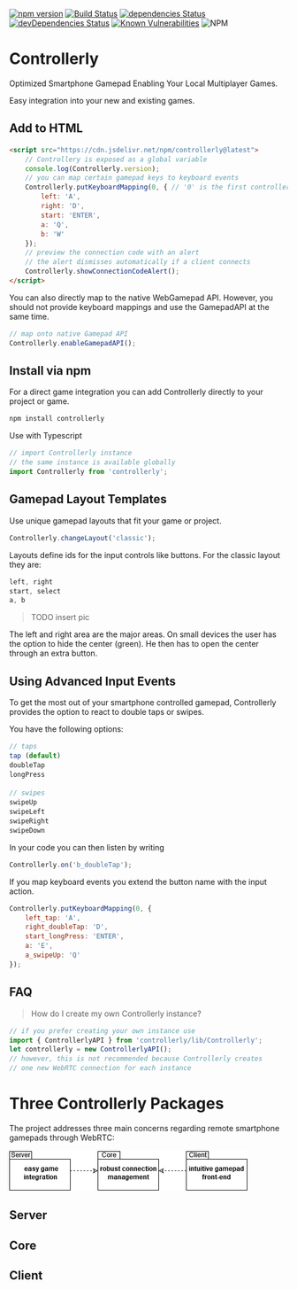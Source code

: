 
[![npm version](https://badge.fury.io/js/controllerly.svg)](https://badge.fury.io/js/controllerly)
[![Build Status](https://travis-ci.org/marcoklein/controllerly.svg?branch=master)](https://travis-ci.org/marcoklein/controllerly)
[![dependencies Status](https://david-dm.org/marcoklein/controllerly/status.svg)](https://david-dm.org/marcoklein/controllerly)
[![devDependencies Status](https://david-dm.org/marcoklein/controllerly/dev-status.svg)](https://david-dm.org/marcoklein/controllerly?type=dev)
[![Known Vulnerabilities](https://snyk.io//test/github/marcoklein/controllerly/badge.svg?targetFile=package.json)](https://snyk.io//test/github/marcoklein/controllerly?targetFile=package.json)
![NPM](https://img.shields.io/npm/l/controllerly)

# Controllerly
Optimized Smartphone Gamepad Enabling Your Local Multiplayer Games.

Easy integration into your new and existing games.

## Add to HTML
```html
<script src="https://cdn.jsdelivr.net/npm/controllerly@latest">
    // Controllery is exposed as a global variable
    console.log(Controllerly.version);
    // you can map certain gamepad keys to keyboard events
    Controllerly.putKeyboardMapping(0, { // '0' is the first controller
        left: 'A',
        right: 'D',
        start: 'ENTER',
        a: 'Q',
        b: 'W'
    });
    // preview the connection code with an alert
    // the alert dismisses automatically if a client connects
    Controllerly.showConnectionCodeAlert();
</script>
```

You can also directly map to the native WebGamepad API. However, you should not provide keyboard mappings and use the GamepadAPI at the same time.
```javascript
// map onto native Gamepad API
Controllerly.enableGamepadAPI();
```

## Install via npm
For a direct game integration you can add Controllerly directly to your project or game.

```javascript
npm install controllerly
```
Use with Typescript
```javascript
// import Controllerly instance
// the same instance is available globally
import Controllerly from 'controllerly';
```

## Gamepad Layout Templates
Use unique gamepad layouts that fit your game or project.

```javascript
Controllerly.changeLayout('classic');
```

Layouts define ids for the input controls like buttons. For the classic layout they are:
```javascript
left, right
start, select
a, b
```

> TODO insert pic

The left and right area are the major areas. On small devices the user has the option to hide the center (green). He then has to open the center through an extra button.

## Using Advanced Input Events
To get the most out of your smartphone controlled gamepad, Controllerly provides the option to react to double taps or swipes.

You have the following options:
```javascript
// taps
tap (default)
doubleTap
longPress

// swipes
swipeUp
swipeLeft
swipeRight
swipeDown
```

In your code you can then listen by writing
```javascript
Controllerly.on('b_doubleTap');
```

If you map keyboard events you extend the button name with the input action.
```javascript
Controllerly.putKeyboardMapping(0, {
    left_tap: 'A',
    right_doubleTap: 'D',
    start_longPress: 'ENTER',
    a: 'E',
    a_swipeUp: 'Q'
});
```


## FAQ

> How do I create my own Controllerly instance?
```javascript
// if you prefer creating your own instance use
import { ControllerlyAPI } from 'controllerly/lib/Controllerly';
let controllerly = new ControllerlyAPI();
// however, this is not recommended because Controllerly creates
// one new WebRTC connection for each instance
```

# Three Controllerly Packages
The project addresses three main concerns regarding remote smartphone gamepads through WebRTC:

![Controllerly Packages](./docs/controllerly-packages.png)

## Server
## Core
## Client
